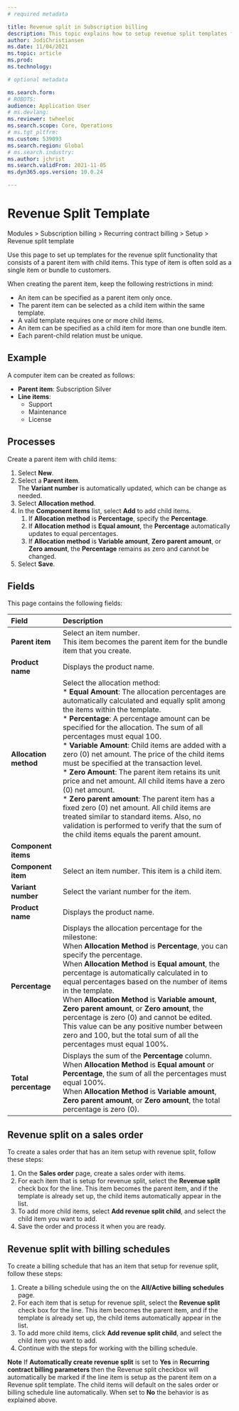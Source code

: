 ```yaml
---
# required metadata

title: Revenue split in Subscription billing
description: This topic explains how to setup revenue split templates for items that are sold as bundles. The bundle contains a parent item and a child item sold together as one item to customers. 
author: JodiChristiansen
ms.date: 11/04/2021
ms.topic: article
ms.prod: 
ms.technology: 

# optional metadata

ms.search.form:  
# ROBOTS: 
audience: Application User
# ms.devlang: 
ms.reviewer: twheeloc
ms.search.scope: Core, Operations
# ms.tgt_pltfrm: 
ms.custom: 539093
ms.search.region: Global
# ms.search.industry: 
ms.author: jchrist
ms.search.validFrom: 2021-11-05
ms.dyn365.ops.version: 10.0.24

---
```

# Revenue Split Template

Modules > Subscription billing > Recurring contract billing > Setup > Revenue split template

Use this page to set up templates for the revenue split functionality that consists of a parent item with child items. This type of item is often sold as a single item or bundle to customers. 

When creating the parent item, keep the following restrictions in mind: 
* An item can be specified as a parent item only once.
* The parent item can be selected as a child item within the same template. 
* A valid template requires one or more child items. 
* An item can be specified as a child item for more than one bundle item.
* Each parent-child relation must be unique.

</div><div>

## Example

A computer item can be created as follows: 

* **Parent item**: Subscription Silver
* **Line items**: 
   * Support 
   * Maintenance
   * License

## Processes

Create a parent item with child items: 
1. Select **New**. 
1. Select a **Parent item**.   
The **Variant number** is automatically updated, which can be change as needed. 
1. Select **Allocation method**. 
1. In the **Component items** list, select **Add** to add child items. 
   1. If **Allocation method** is **Percentage**,  specify the **Percentage**. 
   1. If **Allocation method** is **Equal amount**, the **Percentage** automatically updates to equal percentages. 
   1. If **Allocation method** is **Variable amount**, **Zero parent amount**,  or **Zero amount**, the **Percentage** remains as zero and cannot be changed. 
1. Select **Save**.

## Fields

This page contains the following fields:


| Field        | Description           |
| :------------- |:-------------| 
| **Parent item**     | Select an item number. <br />This item becomes the parent item for the bundle item that you create.  | 
| **Product name**     | Displays the product name.       |  
| **Allocation method**	  | Select the allocation method: <br />* **Equal Amount**: The allocation percentages are automatically calculated and equally split among the items within the template.<br />* **Percentage**: A percentage amount can be specified for the allocation. The sum of all percentages must equal 100. <br /> * **Variable Amount**: Child items are added with a zero (0) net amount. The price of the child items must be specified at the transaction level. <br /> * **Zero Amount**: The parent item retains its unit price and net amount. All child items have a zero (0) net amount.<br /> * **Zero parent amount**: The parent item has a fixed  zero (0) net amount. All child items are treated similar to standard items. Also, no validation is performed to verify that the sum of the child items equals the parent amount.       |    
| **Component items**     |  | 
| **Component item**     | Select an item number. This item is a child item.       |  
| **Variant number**	  | Select the variant number for the item.     |    
| **Product name**     | Displays the product name.  | 
| **Percentage**     | Displays the allocation percentage for the milestone: <br /> When **Allocation Method** is **Percentage**, you can specify the percentage. <br /> When **Allocation Method** is **Equal amount**, the percentage is automatically calculated in to equal percentages based on the number of items in the template. <br /> When **Allocation Method** is **Variable amount**, **Zero parent amount**, or **Zero amount**, the percentage is zero (0) and cannot be edited. <br />This value can be any positive number between zero and 100, but the total sum of all the percentages must equal 100%.      |  
| **Total percentage**	  | Displays the sum of the **Percentage** column. <br /> When **Allocation Method** is **Equal amount** or **Percentage**, the sum of all the percentages must equal 100%. <br /> When **Allocation Method** is **Variable amount**, **Zero parent amount**,  or **Zero amount**, the total percentage is zero (0).        |    
## Revenue split on a sales order

To create a sales order that has an item setup with revenue split, follow these steps: 
1. On the **Sales order** page, create a sales order with items. 
1. For each item that is setup for revenue split, select the **Revenue split** check box for the line. This item becomes the parent item, and if the template is already set up, the child items automatically appear in the list. 
1. To add more child items, select **Add revenue split child**, and select the child item you want to add. 
1. Save the order and process it when you are ready. 

## Revenue split with billing schedules

To create a billing schedule that has an item that setup for revenue split, follow these steps: 
1. Create a billing schedule using the on the **All/Active billing schedules** page. 
1. For each item that is setup for revenue split, select the **Revenue split** check box for the line. This item becomes the parent item, and if the template is already set up, the child items automatically appear in the list. 
1. To add more child items, click **Add revenue split child**, and select the child item you want to add. 
1. Continue with the steps for working with the billing schedule. 

**Note** If **Automatically create revenue split** is set to **Yes** in **Recurring contract billing parameters** then the Revenue split checkbox will automatically be marked if the line item is setup as the parent item on a Revenue split template. The child items will default on the sales order or billing schedule line automatically. When set to **No** the behavior is as explained above.
